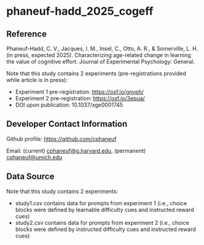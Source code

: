 # phaneuf-hadd_2025_cogeff

## Reference

Phaneuf-Hadd, C. V., Jacques, I. M., Insel, C., Otto, A. R., & Somerville, L. H. (in press, expected 2025). Characterizing age-related change in learning the value of cognitive effort. Journal of Experimental Psychology: General.

Note that this study contains 2 experiments (pre-registrations provided while article is in press):
* Experiment 1 pre-registration: https://osf.io/gnvph/
* Experiment 2 pre-registration: https://osf.io/3epua/
* DOI upon publication: 10.1037/xge0001745

## Developer Contact Information

Github profile: https://github.com/cphaneuf

Email: (current) cphaneuf@g.harvard.edu, (permanent) cphaneuf@umich.edu

## Data Source

Note that this study contains 2 experiments:
* study1.csv contains data for prompts from experiment 1 (i.e., choice blocks were defined by learnable difficulty cues and instructed reward cues)
* study2.csv contains data for prompts from experiment 2 (i.e., choice blocks were defined by instructed difficulty cues and instructed reward cues)
